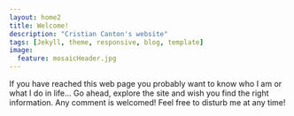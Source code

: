 ```yaml
---
layout: home2
title: Welcome!
description: "Cristian Canton's website"
tags: [Jekyll, theme, responsive, blog, template]
image:
  feature: mosaicHeader.jpg
---
```


<section>
If you have reached this web page you probably want to know who I am or what I do in life... Go ahead, explore the site and wish you find the right information. Any comment is welcomed! Feel free to disturb me at any time!
</section>
<br>




